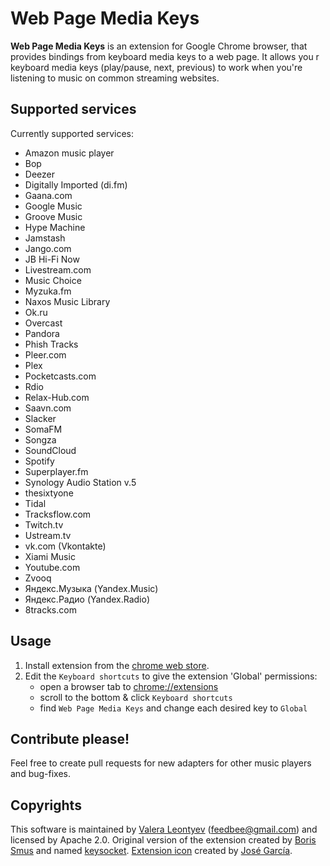 ﻿Web Page Media Keys
===================

**Web Page Media Keys** is an extension for Google Chrome browser, that provides bindings from keyboard media keys 
to a web page. It allows you    r keyboard media keys (play/pause, next, previous) to work when you're listening to music
on common streaming websites.

## Supported services

Currently supported services:
   * Amazon music player
   * Bop
   * Deezer
   * Digitally Imported (di.fm)
   * Gaana.com
   * Google Music
   * Groove Music
   * Hype Machine
   * Jamstash
   * Jango.com
   * JB Hi-Fi Now
   * Livestream.com
   * Music Choice
   * Myzuka.fm
   * Naxos Music Library
   * Ok.ru
   * Overcast
   * Pandora
   * Phish Tracks
   * Pleer.com
   * Plex
   * Pocketcasts.com
   * Rdio
   * Relax-Hub.com
   * Saavn.com
   * Slacker
   * SomaFM
   * Songza
   * SoundCloud
   * Spotify
   * Superplayer.fm
   * Synology Audio Station v.5
   * thesixtyone
   * Tidal
   * Tracksflow.com
   * Twitch.tv
   * Ustream.tv
   * vk.com (Vkontakte)
   * Xiami Music
   * Youtube.com
   * Zvooq
   * Яндекс.Музыка (Yandex.Music)
   * Яндекс.Радио (Yandex.Radio)
   * 8tracks.com

## Usage

1. Install extension from the [chrome web store][crx].
2. Edit the `Keyboard shortcuts` to give the extension 'Global' permissions:
    * open a browser tab to [chrome://extensions](chrome://extensions)
    * scroll to the bottom & click `Keyboard shortcuts`
    * find `Web Page Media Keys` and change each desired key to `Global`

## Contribute please!

Feel free to create pull requests for new adapters for other music players and bug-fixes.

## Copyrights

This software is maintained by [Valera Leontyev][vl] (feedbee@gmail.com) and licensed by  Apache 2.0.
Original version of the extension created by [Boris Smus][bs] and named [keysocket][ks].
[Extension icon][icon] created by [José García][jg].

[vl]: https://github.com/feedbee
[bs]: https://github.com/borismus
[ks]: https://github.com/borismus/keysocket
[crx]: https://chrome.google.com/webstore/detail/fphfgdknbpakeedbaenojjdcdoajihik
[icon]: https://www.iconfinder.com/icons/306926/multimedia_music_play_video_icon
[jg]: https://www.iconfinder.com/josealonsogarcia